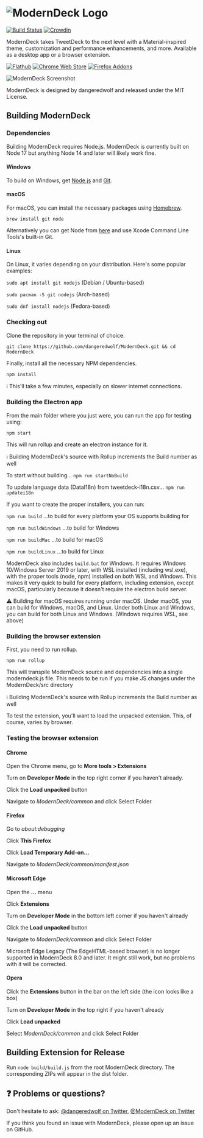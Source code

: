 # ![ModernDeck Logo](https://github.com/dangeredwolf/ModernDeck/raw/master/docs/img/ReadmeLogo.png)

[![Build Status](https://travis-ci.org/dangeredwolf/ModernDeck.svg?branch=master)](https://travis-ci.org/dangeredwolf/ModernDeck)
[![Crowdin](https://badges.crowdin.net/tweetdeck/localized.svg)](https://translate.moderndeck.org/project/tweetdeck)

ModernDeck takes TweetDeck to the next level with a Material-inspired theme, customization and performance enhancements, and more. Available as a desktop app or a browser extension.

[![Flathub](https://github.com/dangeredwolf/ModernDeck/raw/master/docs/img/Flathub.png)](https://flathub.org/apps/details/com.dangeredwolf.ModernDeck) [![Chrome Web Store](https://github.com/dangeredwolf/ModernDeck/blob/master/docs/img/ChromeWebStore.png)](https://chrome.google.com/webstore/detail/moderndeck-twitter-client/pbpfgdgddpnbjcbpofmdanfbbigocklj) [![Firefox Addons](https://github.com/dangeredwolf/ModernDeck/raw/master/docs/img/FirefoxAddon.png)](https://addons.mozilla.org/en-US/firefox/addon/moderndeck/)

![ModernDeck Screenshot](https://raw.githubusercontent.com/dangeredwolf/ModernDeck/master/docs/img/ReadmeScreenshot.png)

ModernDeck is designed by dangeredwolf and released under the MIT License.


## Building ModernDeck


### Dependencies

Building ModernDeck requires Node.js. ModernDeck is currently built on Node 17 but anything Node 14 and later will likely work fine.


#### Windows

To build on Windows, get [Node.js](https://nodejs.org/en/) and [Git](https://git-scm.com/download/win).




#### macOS

For macOS, you can install the necessary packages using [Homebrew](https://brew.sh/).

`brew install git node`

Alternatively you can get Node from [here](https://nodejs.org/en/) and use Xcode Command Line Tools's built-in Git.



#### Linux

On Linux, it varies depending on your distribution. Here's some popular examples:

`sudo apt install git nodejs` (Debian / Ubuntu-based)

`sudo pacman -S git nodejs` (Arch-based)

`sudo dnf install nodejs` (Fedora-based)



### Checking out

Clone the repository in your terminal of choice.

`git clone https://github.com/dangeredwolf/ModernDeck.git && cd ModernDeck`

Finally, install all the necessary NPM dependencies.

`npm install`

ℹ This'll take a few minutes, especially on slower internet connections.



### Building the Electron app

From the main folder where you just were, you can run the app for testing using:

`npm start`

This will run rollup and create an electron instance for it.

ℹ Building ModernDeck's source with Rollup increments the Build number as well

To start without building...
`npm run startNoBuild`

To update language data (DataI18n) from tweetdeck-i18n.csv...
`npm run updatei18n`

If you want to create the proper installers, you can run:

`npm run build`
...to build for every platform your OS supports building for

`npm run buildWindows`
...to build for Windows

`npm run buildMac`
...to build for macOS

`npm run buildLinux`
...to build for Linux

ModernDeck also includes `build.bat` for Windows.
It requires Windows 10/Windows Server 2019 or later, with WSL installed (including wsl.exe), with the proper tools (node, npm) installed on both WSL and Windows. This makes it very quick to build for every platform, including extension, except macOS, particularly because it doesn't require the electron build server.




⚠ Building for macOS requires running under macOS. Under macOS, you can build for Windows, macOS, and Linux. Under both Linux and Windows, you can build for both Linux and Windows. (Windows requires WSL, see above)




### Building the browser extension

First, you need to run rollup.

`npm run rollup`

This will transpile ModernDeck source and dependencies into a single moderndeck.js file. This needs to be run if you make JS changes under the ModernDeck/src directory

ℹ Building ModernDeck's source with Rollup increments the Build number as well

To test the extension, you'll want to load the unpacked extension. This, of course, varies by browser.


### Testing the browser extension

#### Chrome

Open the Chrome menu, go to **More tools > Extensions**

Turn on **Developer Mode** in the top right corner if you haven't already.

Click the **Load unpacked** button

Navigate to *ModernDeck/common* and click Select Folder


#### Firefox

Go to *about:debugging*

Click **This Firefox**

Click **Load Temporary Add-on...**

Navigate to *ModernDeck/common/manifest.json*


#### Microsoft Edge

Open the **...** menu

Click **Extensions**

Turn on **Developer Mode** in the bottom left corner if you haven't already

Click the **Load unpacked** button

Navigate to *ModernDeck/common* and click Select Folder

Microsoft Edge Legacy (The EdgeHTML-based browser) is no longer supported in ModernDeck 8.0 and later. It might still work, but no problems with it will be corrected.

#### Opera

Click the **Extensions** button in the bar on the left side (the icon looks like a box)

Turn on **Developer Mode** in the top right if you haven't already

Click **Load unpacked**

Select *ModernDeck/common* and click Select Folder


## Building Extension for Release

Run `node build/build.js` from the root ModernDeck directory. The corresponding ZIPs will appear in the dist folder.

## ❓ Problems or questions?

Don't hesitate to ask: [@dangeredwolf on Twitter](https://twitter.com/dangeredwolf), [@ModernDeck on Twitter](https://twitter.com/ModernDeck)

If you think you found an issue with ModernDeck, please open up an issue on GitHub.

